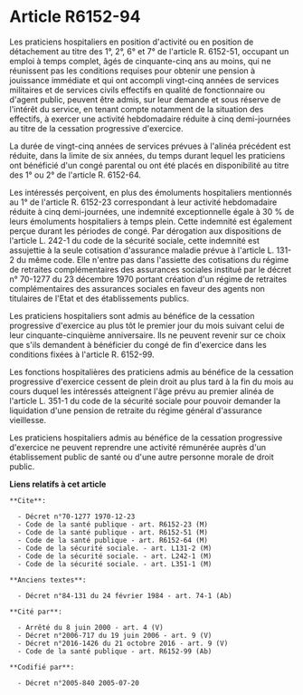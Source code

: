 # Article R6152-94

Les praticiens hospitaliers en position d'activité ou en position de détachement au titre des 1°, 2°, 6° et 7° de l'article
R. 6152-51, occupant un emploi à temps complet, âgés de cinquante-cinq ans au moins, qui ne réunissent pas les conditions
requises pour obtenir une pension à jouissance immédiate et qui ont accompli vingt-cinq années de services militaires et de
services civils effectifs en qualité de fonctionnaire ou d'agent public, peuvent être admis, sur leur demande et sous réserve
de l'intérêt du service, en tenant compte notamment de la situation des effectifs, à exercer une activité hebdomadaire
réduite à cinq demi-journées au titre de la cessation progressive d'exercice.

La durée de vingt-cinq années de services prévues à l'alinéa précédent est réduite, dans la limite de six années, du temps
durant lequel les praticiens ont bénéficié d'un congé parental ou ont été placés en disponibilité au titre des 1° ou 2° de
l'article R. 6152-64.

Les intéressés perçoivent, en plus des émoluments hospitaliers mentionnés au 1° de l'article R. 6152-23 correspondant à leur
activité hebdomadaire réduite à cinq demi-journées, une indemnité exceptionnelle égale à 30 % de leurs émoluments
hospitaliers à temps plein. Cette indemnité est également perçue durant les périodes de congé. Par dérogation aux
dispositions de l'article L. 242-1 du code de la sécurité sociale, cette indemnité est assujettie à la seule cotisation
d'assurance maladie prévue à l'article L. 131-2 du même code. Elle n'entre pas dans l'assiette des cotisations du régime de
retraites complémentaires des assurances sociales institué par le décret n° 70-1277 du 23 décembre 1970 portant création d'un
régime de retraites complémentaires des assurances sociales en faveur des agents non titulaires de l'Etat et des
établissements publics.

Les praticiens hospitaliers sont admis au bénéfice de la cessation progressive d'exercice au plus tôt le premier jour du mois
suivant celui de leur cinquante-cinquième anniversaire. Ils ne peuvent revenir sur ce choix que s'ils demandent à bénéficier
du congé de fin d'exercice dans les conditions fixées à l'article R. 6152-99.

Les fonctions hospitalières des praticiens admis au bénéfice de la cessation progressive d'exercice cessent de plein droit au
plus tard à la fin du mois au cours duquel les intéressés atteignent l'âge prévu au premier alinéa de l'article L. 351-1 du
code de la sécurité sociale pour pouvoir demander la liquidation d'une pension de retraite du régime général d'assurance
vieillesse.

Les praticiens hospitaliers admis au bénéfice de la cessation progressive d'exercice ne peuvent reprendre une activité
rémunérée auprès d'un établissement public de santé ou d'une autre personne morale de droit public.

**Liens relatifs à cet article**

	**Cite**:

	  - Décret n°70-1277 1970-12-23
	  - Code de la santé publique - art. R6152-23 (M)
	  - Code de la santé publique - art. R6152-51 (M)
	  - Code de la santé publique - art. R6152-64 (M)
	  - Code de la sécurité sociale. - art. L131-2 (M)
	  - Code de la sécurité sociale. - art. L242-1 (M)
	  - Code de la sécurité sociale. - art. L351-1 (M)

	**Anciens textes**:

	  - Décret n°84-131 du 24 février 1984 - art. 74-1 (Ab)

	**Cité par**:

	  - Arrêté du 8 juin 2000 - art. 4 (V)
	  - Décret n°2006-717 du 19 juin 2006 - art. 9 (V)
	  - Décret n°2016-1426 du 21 octobre 2016 - art. 9 (V)
	  - Code de la santé publique - art. R6152-99 (Ab)

	**Codifié par**:

	  - Décret n°2005-840 2005-07-20

